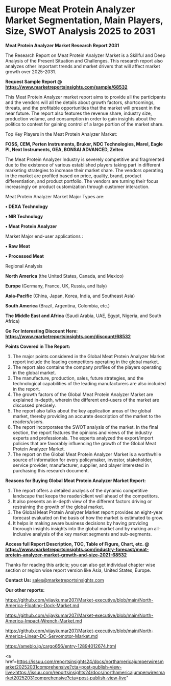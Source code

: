 # Europe Meat Protein Analyzer Market Segmentation, Main Players, Size, SWOT Analysis 2025 to 2031

<strong>Meat Protein Analyzer Market Research Report 2031</strong>

The Research Report on Meat Protein Analyzer Market is a Skillful and Deep Analysis of the Present Situation and Challenges. This research report also analyzes other important trends and market drivers that will affect market growth over 2025-2031.

<strong>Request Sample Report @ <a href=https://www.marketreportsinsights.com/sample/68532>https://www.marketreportsinsights.com/sample/68532</a></strong>

This Meat Protein Analyzer market report aims to provide all the participants and the vendors will all the details about growth factors, shortcomings, threats, and the profitable opportunities that the market will present in the near future. The report also features the revenue share, industry size, production volume, and consumption in order to gain insights about the politics to contest for gaining control of a large portion of the market share.

Top Key Players in the Meat Protein Analyzer Market:

<strong>FOSS, CEM, Perten Instruments, Bruker, NDC Technologies, Marel, Eagle PI, Next Instruments, GEA, BONSAI ADVANCED, Zeltex</strong>

The Meat Protein Analyzer Industry is severely competitive and fragmented due to the existence of various established players taking part in different marketing strategies to increase their market share. The vendors operating in the market are profiled based on price, quality, brand, product differentiation, and product portfolio. The vendors are turning their focus increasingly on product customization through customer interaction.

Meat Protein Analyzer Market Major Types are:

<strong>• DEXA Technology

• NIR Technology

• Meat Protein Analyzer</strong>

Market Major end-user applications :

<strong>• Raw Meat

• Processed Meat</strong>

Regional Analysis

</u><strong><b>North America</b></strong> (the United States, Canada, and Mexico)

<strong><b>Europe </b></strong>(Germany, France, UK, Russia, and Italy)

<strong><b>Asia-Pacific</b></strong> (China, Japan, Korea, India, and Southeast Asia)

<strong><b>South America</b></strong> (Brazil, Argentina, Colombia, etc.)

<strong><b>The Middle East and Africa</b></strong> (Saudi Arabia, UAE, Egypt, Nigeria, and South Africa)

<strong>Go For Interesting Discount Here: <a href=https://www.marketreportsinsights.com/discount/68532>https://www.marketreportsinsights.com/discount/68532</a></strong>

<strong>Points Covered in The Report:</strong>
<ol>
  <li>The major points considered in the Global Meat Protein Analyzer Market report include the leading competitors operating in the global market.</li>
  <li>The report also contains the company profiles of the players operating in the global market.</li>
  <li>The manufacture, production, sales, future strategies, and the technological capabilities of the leading manufacturers are also included in the report.</li>
  <li>The growth factors of the Global Meat Protein Analyzer Market are explained in-depth, wherein the different end-users of the market are discussed precisely.</li>
  <li>The report also talks about the key application areas of the global market, thereby providing an accurate description of the market to the readers/users.</li>
  <li>The report incorporates the SWOT analysis of the market. In the final section, the report features the opinions and views of the industry experts and professionals. The experts analyzed the export/import policies that are favorably influencing the growth of the Global Meat Protein Analyzer Market.</li>
  <li>The report on the Global Meat Protein Analyzer Market is a worthwhile source of information for every policymaker, investor, stakeholder, service provider, manufacturer, supplier, and player interested in purchasing this research document.</li>
</ol>
<strong>Reasons for Buying Global Meat Protein Analyzer Market Report:</strong>

<ol>
  <li>The report offers a detailed analysis of the dynamic competitive landscape that keeps the reader/client well ahead of the competitors.</li>
  <li>It also presents an in-depth view of the different factors driving or restraining the growth of the global market.</li>
  <li>The Global Meat Protein Analyzer Market report provides an eight-year forecast evaluated on the basis of how the market is estimated to grow.</li>
  <li>It helps in making aware business decisions by having providing thorough insights insights into the global market and by making an all-inclusive analysis of the key market segments and sub-segments.</li>
</ol>
<strong>Access full Report Description, TOC, Table of Figure, Chart, etc. @ <a href=https://www.marketreportsinsights.com/industry-forecast/meat-protein-analyzer-market-growth-and-size-2021-68532>https://www.marketreportsinsights.com/industry-forecast/meat-protein-analyzer-market-growth-and-size-2021-68532</a></strong>


Thanks for reading this article; you can also get individual chapter wise section or region wise report version like Asia, United States, Europe.

<strong>Contact Us:</strong>
sales@marketreportsinsights.com

<strong>Our other reports:</strong>

<a href=https://github.com/vijaykumar207/Market-executive/blob/main/North-America-Floating-Dock-Market.md>https://github.com/vijaykumar207/Market-executive/blob/main/North-America-Floating-Dock-Market.md</a>

<a href=https://github.com/vijaykumar207/Market-executive/blob/main/North-America-Impact-Wrench-Market.md>https://github.com/vijaykumar207/Market-executive/blob/main/North-America-Impact-Wrench-Market.md</a>

<a href=https://github.com/vijaykumar207/Market-executive/blob/main/North-America-Linear-DC-Servomotor-Market.md>https://github.com/vijaykumar207/Market-executive/blob/main/North-America-Linear-DC-Servomotor-Market.md</a>

<a href=https://ameblo.jp/cargo656/entry-12894012674.html>https://ameblo.jp/cargo656/entry-12894012674.html</a>

<a href=https://issuu.com/reportsinsights24/docs/northamericajumperwiresmarket20252031comprehensive?cta=post-publish-view-live>https://issuu.com/reportsinsights24/docs/northamericajumperwiresmarket20252031comprehensive?cta=post-publish-view-live</a>"
